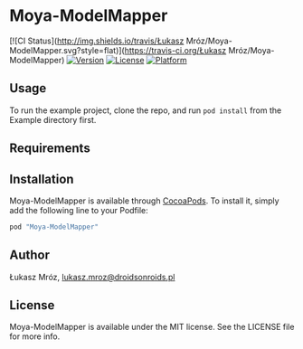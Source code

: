 # Moya-ModelMapper

[![CI Status](http://img.shields.io/travis/Łukasz Mróz/Moya-ModelMapper.svg?style=flat)](https://travis-ci.org/Łukasz Mróz/Moya-ModelMapper)
[![Version](https://img.shields.io/cocoapods/v/Moya-ModelMapper.svg?style=flat)](http://cocoapods.org/pods/Moya-ModelMapper)
[![License](https://img.shields.io/cocoapods/l/Moya-ModelMapper.svg?style=flat)](http://cocoapods.org/pods/Moya-ModelMapper)
[![Platform](https://img.shields.io/cocoapods/p/Moya-ModelMapper.svg?style=flat)](http://cocoapods.org/pods/Moya-ModelMapper)

## Usage

To run the example project, clone the repo, and run `pod install` from the Example directory first.

## Requirements

## Installation

Moya-ModelMapper is available through [CocoaPods](http://cocoapods.org). To install
it, simply add the following line to your Podfile:

```ruby
pod "Moya-ModelMapper"
```

## Author

Łukasz Mróz, lukasz.mroz@droidsonroids.pl

## License

Moya-ModelMapper is available under the MIT license. See the LICENSE file for more info.
